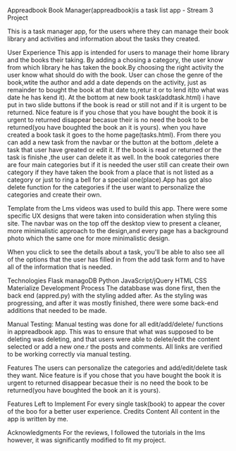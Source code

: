 Appreadbook
Book Manager(appreadbook)is a task list app - Stream 3 Project

This is a task manager app, for the users where they can manage their book library and activities and information about the tasks they created. 

User Experience
This app is intended for users  to manage their home library and the books their taking. By adding a chosing a category, the user know from which library he has taken the book.By choosing the right activity the user know what should do with the book. User can chose the genre of the book,wtite the author and add a date depends on the activity, just as remainder to bought the book at that date to,retur it or to lend it(to what was date he has kend it).
At the bottom at new book task(addtask.html) i have put in two  slide buttons if the book is read or still not and if it is urgent to be returned. Nice feature is if you chose that you have bought the book it is urgent to returned disappear becasue their is no need the book to be returned(you have boughted the book an it is yours). 
when you have created a book task it goes to the home page(tasks.html). From there you can add a new task from the navbar or the button at the bottom ,delete a task that user have greated or edit it. If the book is read or returned or the task is finishe ,the user  can delete it as well.
In the book categories there are four main categories but if it is needed the user still can create their own category if they have taken the book from a place that is not listed as a category or just to ring a bell for a special one(place).App has got also delete function for the categories if the user want to personalize the categories and create their own.

Template from the Lms videos was used to build this app. There were some specific UX designs that were taken into consideration when styling this site. The navbar was on the top off the desktop view to present a cleaner, more minimalistic approach to the design,and every page has a background photo which the same one for more minimalistic design. 

When you click to see the details about a  task, you'll be able to also see all of the options that the user has filled in from the add task form and to have all of the information  that is needed.




Technologies
Flask
managoDB
Python
JavaScript/jQuery
HTML
CSS
Materialize
Development Process
The  databbase was done first, then the back end (appred.py) with the styling added after. As the styling was progressing, and after it was mostly finished, there were some back-end additions that needed to be made.

Manual Testing:
Manual testing was done for all edit/add/delete/ functions in appreadbook app. This was to ensure that what was supposed to be deleting was deleting, and that users  were able to delete/edit the content selected or add a new one.r the posts and comments. All links are verified to be working correctly via manual testing.

Features
The users can personalize the categories and add/edit/delete task they want.
Nice feature is if you chose that you have bought the book it is urgent to returned disappear becasue their is no need the book to be returned(you have boughted the book an it is yours). 

Features Left to Implement
For every single task(book) to appear the cover of the boo for a better user experience.
Credits
Content
All content in the app  is written by me.

Acknowledgments
For the reviews, I followed the tutorials in the lms however, it was significantly modified to fit my project.